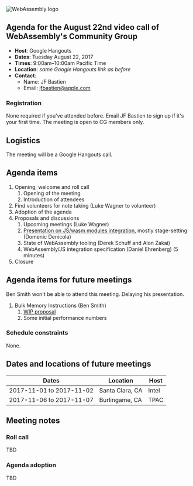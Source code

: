 ![WebAssembly logo](/images/WebAssembly.png)

## Agenda for the August 22nd video call of WebAssembly's Community Group

- **Host**: Google Hangouts
- **Dates**: Tuesday August 22, 2017
- **Times**: 9:00am–10:00am Pacific Time
- **Location**: *same Google Hangouts link as before*
- **Contact**:
    - Name: JF Bastien
    - Email: jfbastien@apple.com

### Registration

None required if you've attended before. Email JF Bastien to sign up if it's
your first time. The meeting is open to CG members only.

## Logistics

The meeting will be a Google Hangouts call.

## Agenda items

1. Opening, welcome and roll call
    1. Opening of the meeting
    1. Introduction of attendees
1. Find volunteers for note taking (Luke Wagner to volunteer)
1. Adoption of the agenda
1. Proposals and discussions
    1. Upcoming meetings (Luke Wagner)
    1. [Presentation on JS/wasm modules integration](https://docs.google.com/presentation/d/11tHsNh2U9oEJD4lvV7XX2M22JnyeyyCHj1ncmspXjBU/edit?usp=sharing), mostly stage-setting (Domenic Denicola)
    1. State of WebAssembly tooling (Derek Schuff and Alon Zakai)
    1. WebAssembly/JS integration specification (Daniel Ehrenberg) (5 minutes)
1. Closure

## Agenda items for future meetings

Ben Smith won't be able to attend this meeting. Delaying his presentation.

1. Bulk Memory Instructions (Ben Smith)
    1. [WIP proposal](https://gist.github.com/binji/acc43b94c0a747e51dfafa1b5b099c9a)
    1. Some initial performance numbers

### Schedule constraints

None.

## Dates and locations of future meetings

| Dates                    | Location          | Host       |
|--------------------------|-------------------|------------|
| 2017-11-01 to 2017-11-02 | Santa Clara, CA   | Intel      |
| 2017-11-06 to 2017-11-07 | Burlingame, CA    | TPAC       |

## Meeting notes

### Roll call

TBD

### Agenda adoption

TBD
